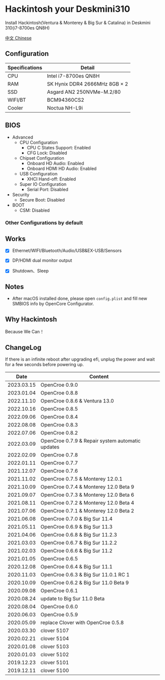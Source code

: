 # Hackintosh your Deskmini310
Install Hackintosh(Ventura & Monterey & Big Sur & Catalina) in Deskmini 310(i7-8700es QN8H)

[中文 Chinese](./README_zh.md)

## Configuration

| Specifications | Detail                                                                                    |
|----------------|-------------------------------------------------------------------------------------------|
| CPU            | Intel i7-8700es QN8H                                                                      |
| RAM            | SK Hynix DDR4 2666MHz 8GB × 2                                                             |
| SSD            | Asgard AN2 250NVMe-M.2/80                                                                 |
| WIFI/BT        | BCM94360CS2                                                                               |
| Cooler         | Noctua NH-L9i                                                                             |

## BIOS
* Advanced
  * CPU Configuration
    * CPU C States Support: Enabled
    * CFG Lock: Disabled
  * Chipset Configuration
    * Onboard HD Audio: Enabled
    * Onboard HDMI HD Audio: Enabled
  * USB Configuration
    * XHCI Hand-off: Enabled
  * Super IO Configuration
    * Serial Port: Disabled  
* Security
  * Secure Boot: Disabled
* BOOT
  * CSM: Disabled

### Other Configurations by default

## Works

* [x] Ethernet/WIFI/Bluetooth/Audio/USB&EX-USB/Sensors

* [x] DP/HDMI dual monitor output

* [x] Shutdown、Sleep

## Notes

* After macOS installed done, please open `config.plist` and fill new SMBIOS info by OpenCore Configurator.

## Why Hackintosh

Because We Can！

## ChangeLog

If there is an infinite reboot after upgrading efi, unplug the power and wait for a few seconds before powering up.

| Date      | Content                                                              |
|-----------|----------------------------------------------------------------------|
| 2023.03.15 | OpenCroe 0.9.0 |
| 2023.01.04 | OpenCroe 0.8.8 |
| 2022.11.10 | OpenCroe 0.8.6 & Ventura 13.0|
| 2022.10.16 | OpenCroe 0.8.5 |
| 2022.09.06 | OpenCroe 0.8.4 |
| 2022.08.08 | OpenCroe 0.8.3 |
| 2022.07.06 | OpenCroe 0.8.2 |
| 2022.03.09 | OpenCroe 0.7.9 & Repair system automatic updates |
| 2022.02.09 | OpenCroe 0.7.8 |
| 2022.01.11 | OpenCroe 0.7.7 |
| 2021.12.07 | OpenCroe 0.7.6 |
| 2021.11.02 | OpenCroe 0.7.5 & Monterey 12.0.1 |
| 2021.10.09 | OpenCroe 0.7.4 & Monterey 12.0 Beta 9 |
| 2021.09.07 | OpenCroe 0.7.3 & Monterey 12.0 Beta 6 |
| 2021.08.11 | OpenCroe 0.7.2 & Monterey 12.0 Beta 4 |
| 2021.07.06 | OpenCroe 0.7.1 & Monterey 12.0 Beta 2 |
| 2021.06.08 | OpenCroe 0.7.0 & Big Sur 11.4 |
| 2021.05.11 | OpenCroe 0.6.9 & Big Sur 11.3 |
| 2021.04.06 | OpenCroe 0.6.8 & Big Sur 11.2.3 |
| 2021.03.03 | OpenCroe 0.6.7 & Big Sur 11.2.2 |
| 2021.02.03 | OpenCroe 0.6.6 & Big Sur 11.2 |
| 2021.01.05 | OpenCroe 0.6.5 |
| 2020.12.08 | OpenCroe 0.6.4 & Big Sur 11.1 |
| 2020.11.03 | OpenCroe 0.6.3 & Big Sur 11.0.1 RC 1 |
| 2020.10.09 | OpenCroe 0.6.2 & Big Sur 11.0 Beta 9 |
| 2020.09.08 | OpenCroe 0.6.1 |
| 2020.08.24 | update to Big Sur 11.0 Beta |
| 2020.08.04 | OpenCroe 0.6.0 |
| 2020.06.03 | OpenCroe 0.5.9 |
| 2020.05.09 | replace Clover with OpenCroe 0.5.8 |
| 2020.03.30 | clover 5107 |
| 2020.02.21 | clover 5104 |
| 2020.01.08 | clover 5103 |
| 2020.01.03 | clover 5102 |
| 2019.12.23 | clover 5101 |
| 2019.12.11 | clover 5100 |